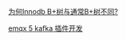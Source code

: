 
[为何Innodb B+树与通常B+树不同?](./doc/%E4%B8%BA%E4%BD%95Innodb%20B%2B%E6%A0%91%E4%B8%8E%E9%80%9A%E5%B8%B8B%2B%E6%A0%91%E4%B8%8D%E5%90%8C.md)

[emqx 5 kafka 插件开发](./doc/emqx%205%20kafka%20plugin.md)